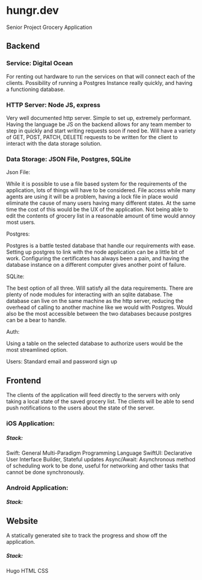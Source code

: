 # hungr.dev
Senior Project
Grocery Application

## Backend 

### Service: Digital Ocean 

For renting out hardware to run the services on that will connect each of the clients. 
Possibility of running a Postgres Instance really quickly, and having a functioning database. 
  
### HTTP Server: Node JS, express

Very well documented http server. 
Simple to set up, extremely performant.
Having the language be JS on the backend allows for any team member to step in quickly and start writing requests soon if need be.
Will have a variety of GET, POST, PATCH, DELETE requests to be written for the client to interact with the data storage solution. 

### Data Storage: JSON File, Postgres, SQLite

Json File: 

While it is possible to use a file based system for the requirements of the application, lots of things will have to be considered. 
File access while many agents are using it will be a problem, having a lock file in place would eliminate the cause of many users having many different states. 
At the same time the cost of this would be the UX of the application. 
Not being able to edit the contents of grocery list in a reasonable amount of time would annoy most users. 

Postgres: 

Postgres is a battle tested database that handle our requirements with ease. 
Setting up postgres to link with the node application can be a little bit of work. 
Configuring the certificates has always been a pain, and having the database instance on a different computer gives another point of failure. 

SQLite: 

The best option of all three. 
Will satisfy all the data requirements.
There are plenty of node modules for interacting with an sqlite database.
The database can live on the same machine as the http server, 
reducing the overhead of calling to another machine like we would with Postgres. 
Would also be the most accessible between the two databases because postgres can be a bear to handle. 

Auth: 

Using a table on the selected database to authorize users would be the most streamlined option. 

Users: 
Standard email and password sign up

## Frontend

The clients of the application will feed directly to the servers with only taking a local state of the saved grocery list. 
The clients will be able to send push notifications to the users about the state of the server. 


### iOS Application: 
##### Stack: 
Swift: General Multi-Paradigm Programming Language
SwiftUI: Declarative User Interface Builder, Stateful updates
Async/Await: Asynchronous method of scheduling work to be done, useful for networking and other tasks that cannot be done synchronously. 

### Android Application: 
##### Stack: 



## Website
A statically generated site to track the progress and show off the application. 

##### Stack: 
Hugo
HTML
CSS

